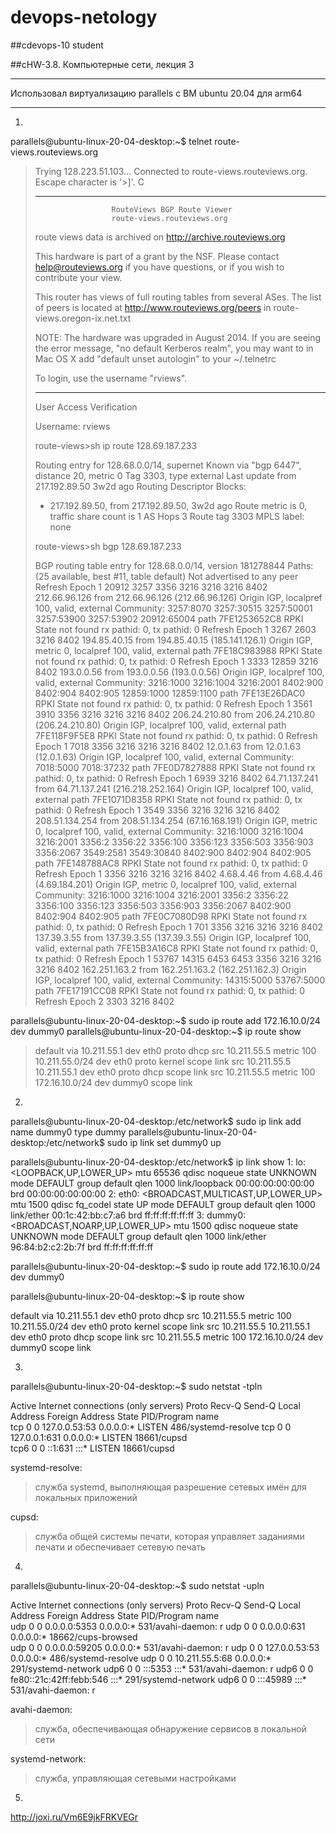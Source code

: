 # devops-netology
##cdevops-10 student

##cHW-3.8. Компьютерные сети, лекция 3

**************
Использовал виртуализацию parallels c ВМ ubuntu 20.04 для arm64
**************

1.
  parallels@ubuntu-linux-20-04-desktop:~$ telnet route-views.routeviews.org
>  Trying 128.223.51.103...
>  Connected to route-views.routeviews.org.
>  Escape character is '>]'.
>  C
>  **********************************************************************
>
>                      RouteViews BGP Route Viewer
>                      route-views.routeviews.org
>
>   route views data is archived on http://archive.routeviews.org
>
>   This hardware is part of a grant by the NSF.
>   Please contact help@routeviews.org if you have questions, or
>   if you wish to contribute your view.
>
>   This router has views of full routing tables from several ASes.
>   The list of peers is located at http://www.routeviews.org/peers
>   in route-views.oregon-ix.net.txt
>
>   NOTE: The hardware was upgraded in August 2014.  If you are seeing
>   the error message, "no default Kerberos realm", you may want to
>   in Mac OS X add "default unset autologin" to your ~/.telnetrc
>
>   To login, use the username "rviews".
>
>   **********************************************************************
>
>  User Access Verification
>
>  Username: rviews
>
>  route-views>sh ip route 128.69.187.233
>
>  Routing entry for 128.68.0.0/14, supernet
>    Known via "bgp 6447", distance 20, metric 0
>    Tag 3303, type external
>    Last update from 217.192.89.50 3w2d ago
>    Routing Descriptor Blocks:
>    * 217.192.89.50, from 217.192.89.50, 3w2d ago
>        Route metric is 0, traffic share count is 1
>        AS Hops 3
>        Route tag 3303
>        MPLS label: none
>        
>  route-views>sh bgp 128.69.187.233
>
>  BGP routing table entry for 128.68.0.0/14, version 181278844
>  Paths: (25 available, best #11, table default)
>    Not advertised to any peer
>    Refresh Epoch 1
>    20912 3257 3356 3216 3216 3216 8402
>      212.66.96.126 from 212.66.96.126 (212.66.96.126)
>        Origin IGP, localpref 100, valid, external
>        Community: 3257:8070 3257:30515 3257:50001 3257:53900 3257:53902 20912:65004
>        path 7FE1253652C8 RPKI State not found
>        rx pathid: 0, tx pathid: 0
>    Refresh Epoch 1
>    3267 2603 3216 8402
>      194.85.40.15 from 194.85.40.15 (185.141.126.1)
>        Origin IGP, metric 0, localpref 100, valid, external
>        path 7FE18C983988 RPKI State not found
>        rx pathid: 0, tx pathid: 0
>    Refresh Epoch 1
>    3333 12859 3216 8402
>      193.0.0.56 from 193.0.0.56 (193.0.0.56)
>        Origin IGP, localpref 100, valid, external
>       Community: 3216:1000 3216:1004 3216:2001 8402:900 8402:904 8402:905 12859:1000 12859:1100
>        path 7FE13E26DAC0 RPKI State not found
>        rx pathid: 0, tx pathid: 0
>    Refresh Epoch 1
>    3561 3910 3356 3216 3216 3216 8402
>      206.24.210.80 from 206.24.210.80 (206.24.210.80)
>        Origin IGP, localpref 100, valid, external
>        path 7FE118F9F5E8 RPKI State not found
>        rx pathid: 0, tx pathid: 0
>    Refresh Epoch 1
>    7018 3356 3216 3216 3216 8402
>      12.0.1.63 from 12.0.1.63 (12.0.1.63)
>        Origin IGP, localpref 100, valid, external
>        Community: 7018:5000 7018:37232
>        path 7FE0D7827888 RPKI State not found
>        rx pathid: 0, tx pathid: 0
>    Refresh Epoch 1
>    6939 3216 8402
>      64.71.137.241 from 64.71.137.241 (216.218.252.164)
>        Origin IGP, localpref 100, valid, external
>        path 7FE1071D8358 RPKI State not found
>        rx pathid: 0, tx pathid: 0
>    Refresh Epoch 1
>    3549 3356 3216 3216 3216 8402
>      208.51.134.254 from 208.51.134.254 (67.16.168.191)
>        Origin IGP, metric 0, localpref 100, valid, external
>        Community: 3216:1000 3216:1004 3216:2001 3356:2 3356:22 3356:100 3356:123 3356:503 3356:903 3356:2067 3549:2581 3549:30840 8402:900 8402:904 8402:905
>        path 7FE148788AC8 RPKI State not found
>        rx pathid: 0, tx pathid: 0
>    Refresh Epoch 1
>    3356 3216 3216 3216 8402
>      4.68.4.46 from 4.68.4.46 (4.69.184.201)
>        Origin IGP, metric 0, localpref 100, valid, external
>        Community: 3216:1000 3216:1004 3216:2001 3356:2 3356:22 3356:100 3356:123 3356:503 3356:903 3356:2067 8402:900 8402:904 8402:905
>        path 7FE0C7080D98 RPKI State not found
>        rx pathid: 0, tx pathid: 0
>    Refresh Epoch 1
>    701 3356 3216 3216 3216 8402
>      137.39.3.55 from 137.39.3.55 (137.39.3.55)
>        Origin IGP, localpref 100, valid, external
>        path 7FE15B3A16C8 RPKI State not found
>        rx pathid: 0, tx pathid: 0
>    Refresh Epoch 1
>    53767 14315 6453 6453 3356 3216 3216 3216 8402
>      162.251.163.2 from 162.251.163.2 (162.251.162.3)
>        Origin IGP, localpref 100, valid, external
>        Community: 14315:5000 53767:5000
>        path 7FE17191CC08 RPKI State not found
>        rx pathid: 0, tx pathid: 0
>    Refresh Epoch 2
>    3303 3216 8402
>
  parallels@ubuntu-linux-20-04-desktop:~$ sudo ip route add 172.16.10.0/24 dev dummy0
  parallels@ubuntu-linux-20-04-desktop:~$ ip route show
>
>default via 10.211.55.1 dev eth0 proto dhcp src 10.211.55.5 metric 100 
>10.211.55.0/24 dev eth0 proto kernel scope link src 10.211.55.5 
>10.211.55.1 dev eth0 proto dhcp scope link src 10.211.55.5 metric 100 
>172.16.10.0/24 dev dummy0 scope link 
>

2.
  parallels@ubuntu-linux-20-04-desktop:/etc/network$ sudo ip link add name dummy0 type dummy
  parallels@ubuntu-linux-20-04-desktop:/etc/network$ sudo ip link set dummy0 up

  parallels@ubuntu-linux-20-04-desktop:/etc/network$ ip link show
  1: lo: <LOOPBACK,UP,LOWER_UP> mtu 65536 qdisc noqueue state UNKNOWN mode DEFAULT group default qlen 1000
      link/loopback 00:00:00:00:00:00 brd 00:00:00:00:00:00
  2: eth0: <BROADCAST,MULTICAST,UP,LOWER_UP> mtu 1500 qdisc fq_codel state UP mode DEFAULT group default qlen 1000
      link/ether 00:1c:42:bb:c7:a6 brd ff:ff:ff:ff:ff:ff
  3: dummy0: <BROADCAST,NOARP,UP,LOWER_UP> mtu 1500 qdisc noqueue state UNKNOWN mode DEFAULT group default qlen 1000
      link/ether 96:84:b2:c2:2b:7f brd ff:ff:ff:ff:ff:ff

  parallels@ubuntu-linux-20-04-desktop:~$ sudo ip route add 172.16.10.0/24 dev dummy0

  parallels@ubuntu-linux-20-04-desktop:~$ ip route show

  default via 10.211.55.1 dev eth0 proto dhcp src 10.211.55.5 metric 100 
  10.211.55.0/24 dev eth0 proto kernel scope link src 10.211.55.5 
  10.211.55.1 dev eth0 proto dhcp scope link src 10.211.55.5 metric 100 
  172.16.10.0/24 dev dummy0 scope link 

3.
  parallels@ubuntu-linux-20-04-desktop:~$ sudo netstat -tpln

  Active Internet connections (only servers)
  Proto Recv-Q Send-Q Local Address           Foreign Address         State       PID/Program name    
  tcp        0      0 127.0.0.53:53           0.0.0.0:*               LISTEN      486/systemd-resolve 
  tcp        0      0 127.0.0.1:631           0.0.0.0:*               LISTEN      18661/cupsd         
  tcp6       0      0 ::1:631                 :::*                    LISTEN      18661/cupsd 

systemd-resolve: 
>служба systemd, выполняющая разрешение сетевых имён для локальных приложений 

cupsd: 
>служба общей системы печати, которая управляет заданиями печати и обеспечивает сетевую печать

4.
  parallels@ubuntu-linux-20-04-desktop:~$ sudo netstat -upln
   
  Active Internet connections (only servers)
  Proto Recv-Q Send-Q Local Address           Foreign Address         State       PID/Program name    
  udp        0      0 0.0.0.0:5353            0.0.0.0:*                           531/avahi-daemon: r 
  udp        0      0 0.0.0.0:631             0.0.0.0:*                           18662/cups-browsed  
  udp        0      0 0.0.0.0:59205           0.0.0.0:*                           531/avahi-daemon: r 
  udp        0      0 127.0.0.53:53           0.0.0.0:*                           486/systemd-resolve 
  udp        0      0 10.211.55.5:68          0.0.0.0:*                           291/systemd-network 
  udp6       0      0 :::5353                 :::*                                531/avahi-daemon: r 
  udp6       0      0 fe80::21c:42ff:febb:546 :::*                                291/systemd-network 
  udp6       0      0 :::45989                :::*                                531/avahi-daemon: r

avahi-daemon:
>служба, обеспечивающая обнаружение сервисов в локальной сети

systemd-network:
>служба, управляющая сетевыми настройками

5.
http://joxi.ru/Vm6E9jkFRKVEGr
